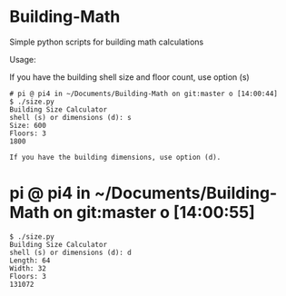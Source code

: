 # Building-Math
Simple python scripts for building math calculations

Usage:

If you have the building shell size and floor count, use option (s)

```
# pi @ pi4 in ~/Documents/Building-Math on git:master o [14:00:44] 
$ ./size.py
Building Size Calculator
shell (s) or dimensions (d): s   
Size: 600
Floors: 3
1800

If you have the building dimensions, use option (d).

```

# pi @ pi4 in ~/Documents/Building-Math on git:master o [14:00:55] 

```
$ ./size.py
Building Size Calculator
shell (s) or dimensions (d): d
Length: 64
Width: 32
Floors: 3
131072
```
